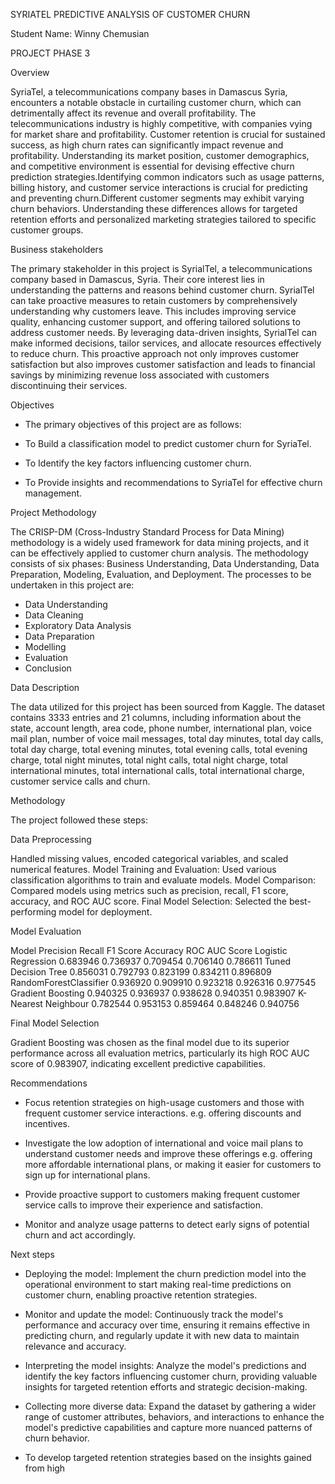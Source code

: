 SYRIATEL PREDICTIVE ANALYSIS OF CUSTOMER CHURN

Student Name: Winny Chemusian

PROJECT PHASE 3

Overview

SyriaTel, a telecommunications company bases in Damascus Syria, encounters a notable obstacle in curtailing customer churn, which can detrimentally affect its revenue and overall profitability. The telecommunications industry is highly competitive, with companies vying for market share and profitability. Customer retention is crucial for sustained success, as high churn rates can significantly impact revenue and profitability. Understanding its market position, customer demographics, and competitive environment is essential for devising effective churn prediction strategies.Identifying common indicators such as usage patterns, billing history, and customer service interactions is crucial for predicting and preventing churn.Different customer segments may exhibit varying churn behaviors. Understanding these differences allows for targeted retention efforts and personalized marketing strategies tailored to specific customer groups.

Business stakeholders

The primary stakeholder in this project is SyrialTel, a telecommunications company based in Damascus, Syria. Their core interest lies in understanding the patterns and reasons behind customer churn. SyrialTel can take proactive measures to retain customers by comprehensively understanding why customers leave. This includes improving service quality, enhancing customer support, and offering tailored solutions to address customer needs. By leveraging data-driven insights, SyrialTel can make informed decisions, tailor services, and allocate resources effectively to reduce churn. This proactive approach not only improves customer satisfaction but also improves customer satisfaction and leads to financial savings by minimizing revenue loss associated with customers discontinuing their services.

Objectives

- The primary objectives of this project are as follows:

- To Build a classification model to predict customer churn for SyriaTel.

- To Identify the key factors influencing customer churn.

- To Provide insights and recommendations to SyriaTel for effective churn management.

Project Methodology

The CRISP-DM (Cross-Industry Standard Process for Data Mining) methodology is a widely used framework for data mining projects, and it can be effectively applied to customer churn analysis. The methodology consists of six phases: Business Understanding, Data Understanding, Data Preparation, Modeling, Evaluation, and Deployment.
The processes to be undertaken in this project are:

- Data Understanding
- Data Cleaning
- Exploratory Data Analysis
- Data Preparation
- Modelling
- Evaluation
- Conclusion

  
Data Description 

The data utilized for this project has been sourced from Kaggle. The dataset contains 3333 entries and 21 columns, including information about the state, account length, area code, phone number, international plan, voice mail plan, number of voice mail messages, total day minutes, total day calls, total day charge, total evening minutes, total evening calls, total evening charge, total night minutes, total night calls, total night charge, total international minutes, total international calls, total international charge, customer service calls and churn.

Methodology

The project followed these steps:

Data Preprocessing 

Handled missing values, encoded categorical variables, and scaled numerical features.
Model Training and Evaluation: Used various classification algorithms to train and evaluate models.
Model Comparison: Compared models using metrics such as precision, recall, F1 score, accuracy, and ROC AUC score.
Final Model Selection: Selected the best-performing model for deployment.

Model Evaluation

Model	Precision	Recall	F1 Score	Accuracy	ROC AUC Score
Logistic Regression	0.683946	0.736937	0.709454	0.706140	0.786611
Tuned Decision Tree	0.856031	0.792793	0.823199	0.834211	0.896809
RandomForestClassifier	0.936920	0.909910	0.923218	0.926316	0.977545
Gradient Boosting	0.940325	0.936937	0.938628	0.940351	0.983907
K-Nearest Neighbour	0.782544	0.953153	0.859464	0.848246	0.940756

Final Model Selection

Gradient Boosting was chosen as the final model due to its superior performance across all evaluation metrics, particularly its high ROC AUC score of 0.983907, indicating excellent predictive capabilities.

Recommendations

- Focus retention strategies on high-usage customers and those with frequent customer service interactions. e.g. offering discounts and incentives.

- Investigate the low adoption of international and voice mail plans to understand customer needs and improve these offerings e.g. offering more affordable international plans, or making it easier for customers to sign up for international plans.

- Provide proactive support to customers making frequent customer service calls to improve their experience and satisfaction.

- Monitor and analyze usage patterns to detect early signs of potential churn and act accordingly.

Next steps

- Deploying the model: Implement the churn prediction model into the operational environment to start making real-time predictions on customer churn, enabling proactive retention strategies.

- Monitor and update the model: Continuously track the model's performance and accuracy over time, ensuring it remains effective in predicting churn, and regularly update it with new data to maintain relevance and accuracy.

- Interpreting the model insights: Analyze the model's predictions and identify the key factors influencing customer churn, providing valuable insights for targeted retention efforts and strategic decision-making.

- Collecting more diverse data: Expand the dataset by gathering a wider range of customer attributes, behaviors, and interactions to enhance the model's predictive capabilities and capture more nuanced patterns of churn behavior.
- To develop targeted retention strategies based on the insights gained from high
